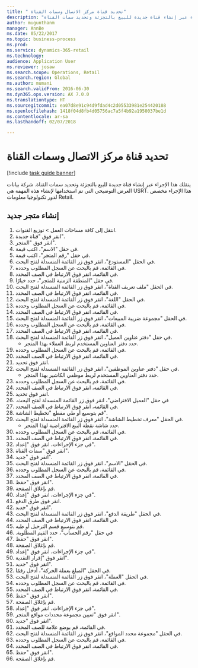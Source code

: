```yaml
--- 
title: " تحديد قناة مركز الاتصال وسمات القناة"
description: "ينقلك هذا الإجراء عبر إنشاء قناة جديدة للبيع بالتجزئة وتحديد سمات القناة."
author: mugunthanm
manager: AnnBe
ms.date: 05/22/2017
ms.topic: business-process
ms.prod: 
ms.service: dynamics-365-retail
ms.technology: 
audience: Application User
ms.reviewer: josaw
ms.search.scope: Operations, Retail
ms.search.region: Global
ms.author: mumani
ms.search.validFrom: 2016-06-30
ms.dyn365.ops.version: AX 7.0.0
ms.translationtype: HT
ms.sourcegitcommit: ea07d8e91c94d9fdad4c2d05533981e254420188
ms.openlocfilehash: 1418f04d8fb4d05756ac7a5f4b92a1950037be1d
ms.contentlocale: ar-sa
ms.lasthandoff: 02/07/2018

---
```

# <a name="define-call-center-channel-and-channel-attributes"></a> تحديد قناة مركز الاتصال وسمات القناة

[!include [task guide banner](../includes/task-guide-banner.md)]

ينقلك هذا الإجراء عبر إنشاء قناة جديدة للبيع بالتجزئة وتحديد سمات القناة. شركة بيانات العرض التوضيحي التي تم استخدامها لإنشاء هذه المهمة هي USRT.‬ هذا الإجراء مخصص لدور تكنولوجيا معلومات Retail‬.


## <a name="create-new-store"></a>إنشاء متجر جديد
1. انتقل إلى كافة مساحات العمل > توزيع القنوات.
2. انقر فوق "قناة جديدة".
3. انقر فوق "المتجر".
4. في حقل "الاسم"، اكتب قيمة.
5. في حقل "رقم المتجر"، اكتب قيمة.
6. في الحقل "المستودع"، انقر فوق زر القائمة المنسدلة لفتح البحث.
7. في القائمة، قم بالبحث عن السجل المطلوب وحدده.
8. في القائمة، انقر فوق الارتباط في الصف المحدد.
9. في حقل "‏‫المنطقة الزمنية للمتجر‬"، حدد خيارًا.
10. في الحقل "ملف تعريف القناة‬"، انقر فوق زر القائمة المنسدلة لفتح البحث.
11. في القائمة، انقر فوق الارتباط في الصف المحدد.
12. في الحقل "اللغة"، انقر فوق زر القائمة المنسدلة لفتح البحث.
13. في القائمة، قم بالبحث عن السجل المطلوب وحدده.
14. في القائمة، انقر فوق الارتباط في الصف المحدد.
15. في الحقل "مجموعة ضريبة المبيعات"، انقر فوق زر القائمة المنسدلة لفتح البحث.
16. في القائمة، قم بالبحث عن السجل المطلوب وحدده.
17. في القائمة، انقر فوق الارتباط في الصف المحدد.
18. في حقل "دفتر عناوين العميل"، انقر فوق زر القائمة المنسدلة لفتح البحث.
    * حدد دفتر العناوين المستخدم لربط العملاء بهذا المتجر.  
19. في القائمة، قم بالبحث عن السجل المطلوب وحدده.
20. في القائمة، انقر فوق الارتباط في الصف المحدد.
21. انقر فوق تحديد.
22. في حقل "دفتر عناوين الموظفين"، انقر فوق زر القائمة المنسدلة لفتح البحث.
    * حدد دفتر العناوين المستخدم لربط موظفي الكاشير بهذا المتجر.  
23. في القائمة، قم بالبحث عن السجل المطلوب وحدده.
24. في القائمة، انقر فوق الارتباط في الصف المحدد.
25. انقر فوق تحديد.
26. في حقل "‏‫العميل الافتراضي"، انقر فوق زر القائمة المنسدلة لفتح البحث.
27. في القائمة، انقر فوق الارتباط في الصف المحدد.
28. قم بتوسيع أو طي مقطع "تخطيط الشاشة".
29. في الحقل "معرف تخطيط الشاشة"، انقر فوق زر القائمة المنسدلة لفتح البحث.
    * حدد شاشة نقطة البيع الافتراضية لهذا المتجر.  
30. في القائمة، قم بالبحث عن السجل المطلوب وحدده.
31. في القائمة، انقر فوق الارتباط في الصف المحدد.
32. في جزء الإجراءات، انقر فوق "إعداد".
33. انقر فوق "سمات القناة".
34. انقر فوق "جديد".
35. في الحقل "الاسم"، انقر فوق زر القائمة المنسدلة لفتح البحث.
36. في القائمة، قم بالبحث عن السجل المطلوب وحدده.
37. في القائمة، انقر فوق الارتباط في الصف المحدد.
38. انقر فوق "حفظ".
39. قم بإغلاق الصفحة.
40. في جزء الإجراءات، انقر فوق "إعداد".
41. انقر فوق طرق الدفع.
42. انقر فوق "جديد".
43. في الحقل "طريقة الدفع‬"، انقر فوق زر القائمة المنسدلة لفتح البحث.
44. في القائمة، انقر فوق الارتباط في الصف المحدد.
45. قم بتوسيع قسم الترحيل أو طيه.
46. في حقل "‏‫رقم الحساب"، حدد القيم المطلوبة.
47. انقر فوق "حفظ".
48. قم بإغلاق الصفحة.
49. في جزء الإجراءات، انقر فوق "إعداد".
50. انقر فوق "إقرار النقدية".
51. انقر فوق "جديد".
52. في الحقل "المبلغ بعملة الحركة‬"، أدخل رقمًا.
53. في الحقل "العملة"، انقر فوق زر القائمة المنسدلة لفتح البحث.
54. في القائمة، قم بالبحث عن السجل المطلوب وحدده.
55. في القائمة، انقر فوق الارتباط في الصف المحدد.
56. انقر فوق "حفظ".
57. قم بإغلاق الصفحة.
58. في جزء الإجراءات، انقر فوق "إعداد".
59. انقر فوق "تعيين مجموعة محددات مواقع المتجر‬".
60. انقر فوق "جديد".
61. في القائمة، قم بوضع علامة للصف المحدد.
62. في الحقل "مجموعة محدد المواقع‬"، انقر فوق زر القائمة المنسدلة لفتح البحث.
63. في القائمة، قم بالبحث عن السجل المطلوب وحدده.
64. في القائمة، انقر فوق الارتباط في الصف المحدد.
65. انقر فوق "حفظ".
66. قم بإغلاق الصفحة.


